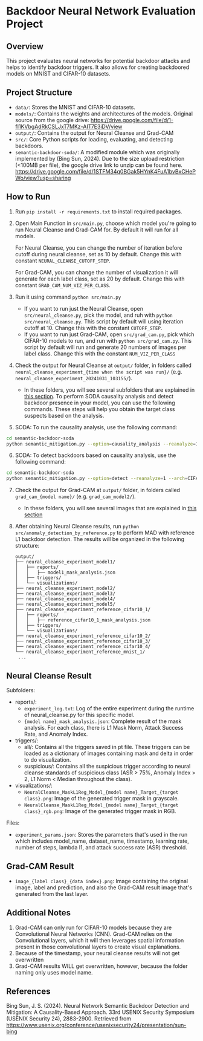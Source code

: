# Backdoor Neural Network Evaluation Project

## Overview
This project evaluates neural networks for potential backdoor attacks and helps to identify backdoor triggers. It also allows for creating backdoored models on MNIST and CIFAR-10 datasets.

## Project Structure
- `data/`: Stores the MNIST and CIFAR-10 datasets.
- `models/`: Contains the weights and architectures of the models. Original source from the google drive: https://drive.google.com/file/d/1-fI1KVbgAdRkCSLJxT7MKz-AIT7E3iDV/view
- `output/`: Contains the output for Neural Cleanse and Grad-CAM
- `src/`: Core Python scripts for loading, evaluating, and detecting backdoors.
- `semantic-backdoor-soda/`: A modified module which was originally implemented by (Bing Sun, 2024). Due to the size upload restriction (<100MB per file), the google drive link to unzip can be found here. https://drive.google.com/file/d/1STFM34q0BGak5HYnK4FuA1bvBxCHePWo/view?usp=sharing

## How to Run
1. Run `pip install -r requirements.txt` to install required packages.
2. Open Main Function in `src/main.py`, choose which model you're going to run Neural Cleanse and Grad-CAM for. By default it will run for all models.

    For Neural Cleanse, you can change the number of iteration before cutoff during neural cleanse, set as 10 by default. Change this with constant `NEURAL_CLEANSE_CUTOFF_STEP`.

    For Grad-CAM, you can change the number of visualization it will generate for each label class, set as 20 by default. Change this with constant `GRAD_CAM_NUM_VIZ_PER_CLASS`.

3. Run it using command `python src/main.py` 
    - If you want to run just the Neural Cleanse, open `src/neural_cleanse.py`, pick the model, and ruh with `python src/neural_cleanse.py`. This script by default will using iteration cutoff at 10. Change this with the constant `CUTOFF_STEP`.
    - If you want to run just Grad-CAM, open `src/grad_cam.py`, pick which CIFAR-10 models to run, and run with `python src/grad_cam.py`. This script by default will run and generate 20 numbers of images per label class. Change this with the constant `NUM_VIZ_PER_CLASS`
4. Check the output for Neural Cleanse at `output/` folder, in folders called `neural_cleanse_experiment_{time when the script was run}/` (e.g. `neural_cleanse_experiment_20241031_103155/`).
    - In these folders, you will see several subfolders that are explained in [this section](#neural-cleanse-result).
To perform SODA causality analysis and detect backdoor presence in your model, you can use the following commands. These steps will help you obtain the target class suspects based on the analysis.

5. SODA: To run the causality analysis, use the following command:
```bash
cd semantic-backdoor-soda
python semantic_mitigation.py --option=causality_analysis --reanalyze=1 --arch=CIFAR10Net --poison_type=semantic --ana_layer 3 --plot=0 --batch_size=64 --num_sample=256 --poison_target=6 --in_model=./save/model2_cifar10_bd.pt --output_dir=./save --t_attack=green --data_set=./data/CIFAR10/cifar_dataset.h5 --data_name=CIFAR10 --num_class=10
```

6. SODA: To detect backdoors based on causality analysis, use the following command:
```bash
cd semantic-backdoor-soda
python semantic_mitigation.py --option=detect --reanalyze=1 --arch=CIFAR10Net --poison_type=semantic --confidence=3 --confidence2=0.5 --ana_layer 6 --batch_size=64 --num_sample=256 --poison_target=6 --in_model=./save/model2_cifar10_bd.pt --output_dir=./save --t_attack=green --data_set=./data/CIFAR10/cifar_dataset.h5 --data_name=CIFAR10 --num_class=10
```

7. Check the output for Grad-CAM at `output/` folder, in folders called `grad_cam_{model name}/` (e.g. `grad_cam_model2/`).
    - In these folders, you will see several images that are explained in [this section](#grad-cam-result)

8. After obtaining Neural Cleanse results, run `python src/anomaly_detection_by_reference.py` to perform MAD with reference L1 backdoor detection. The results will be organized in the following structure:
    ```
    output/
    ├── neural_cleanse_experiment_model1/
    │   ├── reports/
    │   │   ├── model1_mask_analysis.json
    │   ├── triggers/
    │   └── visualizations/
    ├── neural_cleanse_experiment_model2/
    ├── neural_cleanse_experiment_model3/
    ├── neural_cleanse_experiment_model4/
    ├── neural_cleanse_experiment_model5/
    ├── neural_cleanse_experiment_reference_cifar10_1/
    │   ├── reports/
    │   │   ├── reference_cifar10_1_mask_analysis.json
    │   ├── triggers/
    │   └── visualizations/
    ├── neural_cleanse_experiment_reference_cifar10_2/
    ├── neural_cleanse_experiment_reference_cifar10_3/
    ├── neural_cleanse_experiment_reference_cifar10_4/
    └── neural_cleanse_experiment_reference_mnist_1/
     ...

    ```

## Neural Cleanse Result
Subfolders:
- reports/:
    - `experiment_log.txt`: Log of the entire experiment during the runtime of neural_cleanse.py for this specific model. 
    - `{model name}_mask_analysis.json`: Complete result of the mask analysis. For each class, there is L1 Mask Norm, Attack Success Rate, and Anomaly Index.
- triggers/:
    - all/: Contains all the triggers saved in pt file. These triggers can be loaded as a dictionary of images containing mask and delta in order to do visualization.
    - suspicious/: Contains all the suspicious trigger according to neural cleanse standards of suspicious class (ASR > 75%, Anomaly Index > 2, L1 Norm < Median throughout the class).
- visualizations/:
    - `NeuralCleanse_MaskL1Reg_Model_{model name}_Target_{target class}.png`: Image of the generated trigger mask in grayscale.
    - `NeuralCleanse_MaskL1Reg_Model_{model name}_Target_{target class}_rgb.png`: Image of the generated trigger mask in RGB.

Files:
- `experiment_params.json`: Stores the parameters that's used in the run which includes model_name, dataset_name, timestamp, learning rate, number of steps, lambda l1, and attack success rate (ASR) threshold.

## Grad-CAM Result
- `image_{label class}_{data index}.png`: Image containing the original image, label and prediction, and also the Grad-CAM result image that's generated from the last layer.

## Additional Notes
1. Grad-CAM can only run for CIFAR-10 models because they are Convolutional Neural Networks (CNN). Grad-CAM relies on the Convolutional layers, which it will then leverages spatial information present in those convolutional layers to create visual explanations.
2. Because of the timestamp, your neural cleanse results will not get overwritten
3. Grad-CAM results WILL get overwritten, however, because the folder naming only uses model name.

## References
Bing Sun, J. S. (2024). Neural Network Semantic Backdoor Detection and Mitigation: A Causality-Based Approach. 33rd USENIX Security Symposium (USENIX Security 24), 2883-2900. Retrieved from https://www.usenix.org/conference/usenixsecurity24/presentation/sun-bing

<!-- ## Requirements
Given a (third-party trained) neural network, your task is to evaluate whether there are backdoors embedded in the neural network. 
We will provide multiple backdoored (or not) neural networks trained on the MNIST, CIFAR-10, and CIFAR-100 datasets. 
You as a team will provide us one backdoored neural network trained on the same datasets.
You will be evaluated in terms of (1) whether an alarm is triggered if there is a backdoor; and (2) whether the backdoor trigger is successfully identified.  

- Each folder contains a backdoor model trained with different backdoor attacks, triggers, and targets.
- Model 1 is trained on MNIST dataset. The rest are trained on CIFAR10 dataset.
- The architectures of the models can be found in the according python files (model_mnist.py for the MNIST model and model_cifar10.py for the CIFAR10 models). -->
